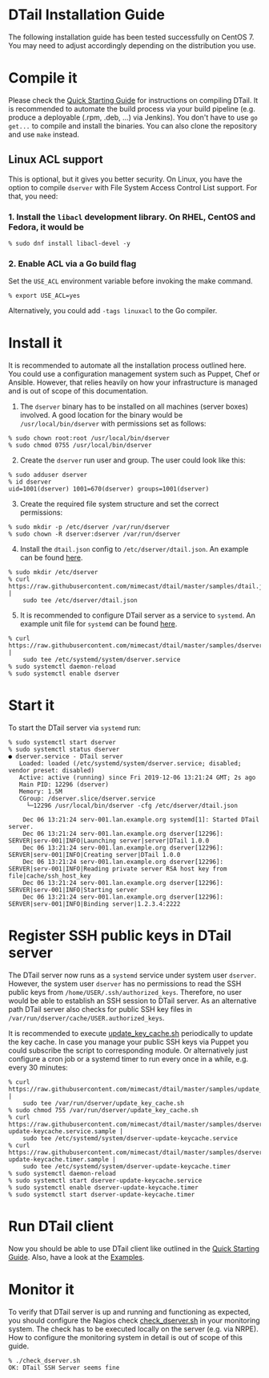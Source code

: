 DTail Installation Guide
========================

The following installation guide has been tested successfully on CentOS 7. You may need to adjust accordingly depending on the distribution you use.

# Compile it

Please check the [Quick Starting Guide](quickstart.md) for instructions on compiling DTail. It is recommended to automate the build process via your build pipeline (e.g. produce a deployable (.rpm, .deb, ...) via Jenkins). You don't have to use ``go get...`` to compile and install the binaries. You can also clone the repository and use ``make`` instead.

## Linux ACL support

This is optional, but it gives you better security. On Linux, you have the option to compile `dserver` with File System Access Control List support. For that, you need:

### 1. Install the `libacl` development library. On RHEL, CentOS and Fedora, it would be

```console
% sudo dnf install libacl-devel -y
```

### 2. Enable ACL via a Go build flag

Set the `USE_ACL` environment variable before invoking the make command.

```console
% export USE_ACL=yes
```

Alternatively, you could add `-tags linuxacl` to the Go compiler. 

# Install it

It is recommended to automate all the installation process outlined here. You could use a configuration management system such as Puppet, Chef or Ansible. However, that relies heavily on how your infrastructure is managed and is out of scope of this documentation.

1. The ``dserver`` binary has to be installed on all machines (server boxes) involved. A good location for the binary would be ``/usr/local/bin/dserver`` with permissions set as follows:

```console
% sudo chown root:root /usr/local/bin/dserver
% sudo chmod 0755 /usr/local/bin/dserver
```

2. Create the ``dserver`` run user and group. The user could look like this:

```console
% sudo adduser dserver
% id dserver
uid=1001(dserver) 1001=670(dserver) groups=1001(dserver)
```

3. Create the required file system structure and set the correct permissions:

```console
% sudo mkdir -p /etc/dserver /var/run/dserver
% sudo chown -R dserver:dserver /var/run/dserver
```

4. Install the ``dtail.json`` config to ``/etc/dserver/dtail.json``. An example can be found [here](../samples/dtail.json.sample).

```console
% sudo mkdir /etc/dserver
% curl https://raw.githubusercontent.com/mimecast/dtail/master/samples/dtail.json.sample |
    sudo tee /etc/dserver/dtail.json
```

5. It is recommended to configure DTail server as a service to ``systemd``. An example unit file for ``systemd`` can be found [here](../samples/dserver.service.sample).

```console
% curl https://raw.githubusercontent.com/mimecast/dtail/master/samples/dserver.service.sample |
    sudo tee /etc/systemd/system/dserver.service
% sudo systemctl daemon-reload
% sudo systemctl enable dserver
```

# Start it

To start the DTail server via ``systemd`` run:

```console
% sudo systemctl start dserver
% sudo systemctl status dserver
● dserver.service - DTail server
   Loaded: loaded (/etc/systemd/system/dserver.service; disabled; vendor preset: disabled)
   Active: active (running) since Fri 2019-12-06 13:21:24 GMT; 2s ago
   Main PID: 12296 (dserver)
   Memory: 1.5M
   CGroup: /dserver.slice/dserver.service
     └─12296 /usr/local/bin/dserver -cfg /etc/dserver/dtail.json

    Dec 06 13:21:24 serv-001.lan.example.org systemd[1]: Started DTail server.
    Dec 06 13:21:24 serv-001.lan.example.org dserver[12296]: SERVER|serv-001|INFO|Launching server|server|DTail 1.0.0
    Dec 06 13:21:24 serv-001.lan.example.org dserver[12296]: SERVER|serv-001|INFO|Creating server|DTail 1.0.0
    Dec 06 13:21:24 serv-001.lan.example.org dserver[12296]: SERVER|serv-001|INFO|Reading private server RSA host key from file|cache/ssh_host_key
    Dec 06 13:21:24 serv-001.lan.example.org dserver[12296]: SERVER|serv-001|INFO|Starting server
    Dec 06 13:21:24 serv-001.lan.example.org dserver[12296]: SERVER|serv-001|INFO|Binding server|1.2.3.4:2222
```

# Register SSH public keys in DTail server

The DTail server now runs as a ``systemd`` service under system user ``dserver``. However, the system user ``dserver`` has no permissions to read the SSH public keys from ``/home/USER/.ssh/authorized_keys``. Therefore, no user would be able to establish an SSH session to DTail server. As an alternative path DTail server also checks for public SSH key files in ``/var/run/dserver/cache/USER.authorized_keys``.

It is recommended to execute [update_key_cache.sh](../samples/update_key_cache.sh.sample) periodically to update the key cache. In case you manage your public SSH keys via Puppet you could subscribe the script to corresponding module. Or alternatively just configure a cron job or a systemd timer to run every once in a while, e.g. every 30 minutes:

```console
% curl https://raw.githubusercontent.com/mimecast/dtail/master/samples/update_key_cache.sh.sample |
    sudo tee /var/run/dserver/update_key_cache.sh
% sudo chmod 755 /var/run/dserver/update_key_cache.sh
% curl https://raw.githubusercontent.com/mimecast/dtail/master/samples/dserver-update-keycache.service.sample |
    sudo tee /etc/systemd/system/dserver-update-keycache.service
% curl https://raw.githubusercontent.com/mimecast/dtail/master/samples/dserver-update-keycache.timer.sample |
    sudo tee /etc/systemd/system/dserver-update-keycache.timer
% sudo systemctl daemon-reload
% sudo systemctl start dserver-update-keycache.service
% sudo systemctl enable dserver-update-keycache.timer
% sudo systemctl start dserver-update-keycache.timer
```

# Run DTail client

Now you should be able to use DTail client like outlined in the [Quick Starting Guide](quickstart.md). Also, have a look at the [Examples](examples.md).

# Monitor it

To verify that DTail server is up and running and functioning as expected, you should configure the Nagios check [check_dserver.sh](../samples/check_dserver.sh.sample) in your monitoring system. The check has to be executed locally on the server (e.g. via NRPE). How to configure the monitoring system in detail is out of scope of this guide.

```console
% ./check_dserver.sh
OK: DTail SSH Server seems fine
```

